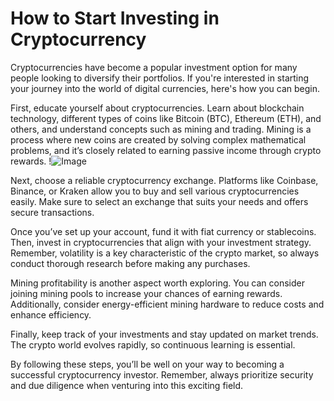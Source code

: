 # How to Start Investing in Cryptocurrency

Cryptocurrencies have become a popular investment option for many people looking to diversify their portfolios. If you're interested in starting your journey into the world of digital currencies, here's how you can begin.

First, educate yourself about cryptocurrencies. Learn about blockchain technology, different types of coins like Bitcoin (BTC), Ethereum (ETH), and others, and understand concepts such as mining and trading. Mining is a process where new coins are created by solving complex mathematical problems, and it’s closely related to earning passive income through crypto rewards. !![Image](https://github.com/user-attachments/assets/590b50a7-4459-4e76-8a31-559aed223621)

Next, choose a reliable cryptocurrency exchange. Platforms like Coinbase, Binance, or Kraken allow you to buy and sell various cryptocurrencies easily. Make sure to select an exchange that suits your needs and offers secure transactions.

Once you’ve set up your account, fund it with fiat currency or stablecoins. Then, invest in cryptocurrencies that align with your investment strategy. Remember, volatility is a key characteristic of the crypto market, so always conduct thorough research before making any purchases.

Mining profitability is another aspect worth exploring. You can consider joining mining pools to increase your chances of earning rewards. Additionally, consider energy-efficient mining hardware to reduce costs and enhance efficiency.

Finally, keep track of your investments and stay updated on market trends. The crypto world evolves rapidly, so continuous learning is essential.

By following these steps, you’ll be well on your way to becoming a successful cryptocurrency investor. Remember, always prioritize security and due diligence when venturing into this exciting field.